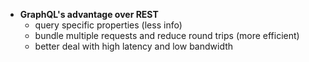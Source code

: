 * **GraphQL's advantage over REST**
  - query specific properties (less info)
  - bundle multiple requests and reduce round trips (more efficient)
  - better deal with high latency and low bandwidth
